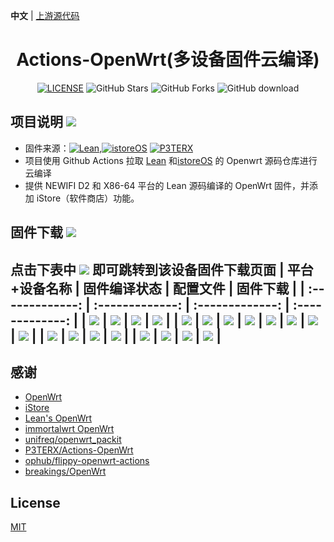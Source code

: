 **中文** | [上游源代码](https://github.com/P3TERX/Actions-OpenWrt)

<div align="center">
<h1>Actions-OpenWrt(多设备固件云编译)</h1>

[![LICENSE](https://img.shields.io/github/license/mashape/apistatus.svg?style=flat-square&label=LICENSE)](https://github.com/sleel/Actions-OpenWrt/blob/main/LICENSE)
![GitHub Stars](https://img.shields.io/github/stars/sleel/AutoBuild-OpenWrt.svg?style=flat-square&label=Stars&logo=github)
![GitHub Forks](https://img.shields.io/github/forks/sleel/AutoBuild-OpenWrt.svg?style=flat-square&label=Forks&logo=github)
![GitHub download](https://img.shields.io/github/downloads/sleel/AutoBuild-OpenWrt/total.svg?style=flat-square&label=Download&logo=github)
</div>


## 项目说明 [![](https://img.shields.io/badge/-项目基本介绍-FFFFFF.svg)](#项目说明-)
- 固件来源：[![Lean](https://img.shields.io/badge/Lede-coolsnowwolf-ff69b4.svg?style=flat&logo=appveyor)](https://github.com/coolsnowwolf/lede),[![istoreOS](https://img.shields.io/badge/istoreOS-istoreOS-ff69b4.svg?style=flat&logo=appveyor)](https://github.com/istoreos) [![P3TERX](https://img.shields.io/badge/OpenWrt-P3TERX-blueviolet.svg?style=flat&logo=appveyor)](https://github.com/P3TERX/Actions-OpenWrt)
- 项目使用 Github Actions 拉取 [Lean](https://github.com/coolsnowwolf/lede) 和[istoreOS](https://github.com/istoreos) 的 Openwrt 源码仓库进行云编译
- 提供 NEWIFI D2 和 X86-64 平台的 Lean 源码编译的 OpenWrt 固件，并添加 iStore（软件商店）功能。


## 固件下载 [![](https://img.shields.io/badge/-编译状态及下载链接-FFFFFF.svg)](#固件下载-)
点击下表中 [![](https://img.shields.io/badge/下载-链接-blueviolet.svg?style=flat&logo=hack-the-box)](https://github.com/sleel/AutoBuild-OpenWrt/releases) 即可跳转到该设备固件下载页面
| 平台+设备名称 | 固件编译状态 | 配置文件 | 固件下载 |
| :-------------: | :-------------: | :-------------: | :-------------: |
| [![](https://img.shields.io/badge/NEWIFI-D2-32C955.svg?logo=openwrt)](https://github.com/sleel/AutoBuild-OpenWrt/blob/main/.github/workflows/AutoBuild-OpenWrt-NEWIFI3-5.4.yml) | [![](https://github.com/sleel/AutoBuild-OpenWrt/actions/workflows/AutoBuild-OpenWrt-NEWIFI3-5.4.yml/badge.svg)](https://github.com/sleel/AutoBuild-OpenWrt/actions/workflows/AutoBuild-OpenWrt-NEWIFI3-5.4.yml) | [![](https://img.shields.io/badge/编译-配置-orange.svg?logo=apache-spark)](https://github.com/sleel/AutoBuild-OpenWrt/blob/main/n3.config) | [![](https://img.shields.io/badge/下载-链接-blueviolet.svg?logo=hack-the-box)](https://github.com/sleel/AutoBuild-OpenWrt/releases?q=NEWIFI3&expanded=true) |
| [![](https://img.shields.io/badge/X86_64-istore_acc_6.6-32C955.svg?logo=openwrt)](https://github.com/sleel/AutoBuild-OpenWrt/blob/main/.github/workflows/AutoBuild-OpenWrt-X86-istore-acc-6.6.yml) | [![](https://github.com/sleel/AutoBuild-OpenWrt/actions/workflows/AutoBuild-OpenWrt-X86-istore-acc-6.6.yml/badge.svg)](https://github.com/sleel/AutoBuild-OpenWrt/actions/workflows/AutoBuild-OpenWrt-X86-istore-acc-6.6.yml) | [![](https://img.shields.io/badge/编译-配置-orange.svg?logo=apache-spark)](https://github.com/sleel/AutoBuild-OpenWrt/blob/main/istore-acc.config) | [![](https://img.shields.io/badge/下载-链接-blueviolet.svg?logo=hack-the-box)](https://github.com/sleel/AutoBuild-OpenWrt/releases?q=OpenWrt-istore-acc-6.6&expanded=true) |
[![](https://img.shields.io/badge/X86_64-istore_acc_6.12-32C955.svg?logo=openwrt)](https://github.com/sleel/AutoBuild-OpenWrt/blob/main/.github/workflows/AutoBuild-OpenWrt-X86-istore-acc-6.12-2305.yml) | [![](https://github.com/sleel/AutoBuild-OpenWrt/actions/workflows/AutoBuild-OpenWrt-X86-istore-acc-6.12-2305.yml/badge.svg)](https://github.com/sleel/AutoBuild-OpenWrt/actions/workflows/AutoBuild-OpenWrt-X86-istore-acc-6.12-2305.yml) | [![](https://img.shields.io/badge/编译-配置-orange.svg?logo=apache-spark)](https://github.com/sleel/AutoBuild-OpenWrt/blob/main/istore-acc.config) | [![](https://img.shields.io/badge/下载-链接-blueviolet.svg?logo=hack-the-box)](https://github.com/sleel/AutoBuild-OpenWrt/releases?q=OpenWrt-istore-acc-6.12-2305&expanded=true) |
| [![](https://img.shields.io/badge/X86_64-istore_acc_6.6_luci2305-32C955.svg?logo=openwrt)](https://github.com/sleel/AutoBuild-OpenWrt/blob/main/.github/workflows/AutoBuild-OpenWrt-X86-istore-acc-6.6-2305.yml) | [![](https://github.com/sleel/AutoBuild-OpenWrt/actions/workflows/AutoBuild-OpenWrt-X86-istore-acc-6.6-2305.yml/badge.svg)](https://github.com/sleel/AutoBuild-OpenWrt/actions/workflows/AutoBuild-OpenWrt-X86-istore-acc-6.6-2305.yml) | [![](https://img.shields.io/badge/编译-配置-orange.svg?logo=apache-spark)](https://github.com/sleel/AutoBuild-OpenWrt/blob/main/istore-acc.config) | [![](https://img.shields.io/badge/下载-链接-blueviolet.svg?logo=hack-the-box)](https://github.com/sleel/AutoBuild-OpenWrt/releases?q=OpenWrt-istore-acc-6.6-2305&expanded=true) |
| [![](https://img.shields.io/badge/X86_64-istore_acc_5.15-32C955.svg?logo=openwrt)](https://github.com/sleel/AutoBuild-OpenWrt/blob/main/.github/workflows/AutoBuild-OpenWrt-X86-istore-acc-5.15.yml) | [![](https://github.com/sleel/AutoBuild-OpenWrt/actions/workflows/AutoBuild-OpenWrt-X86-istore-acc-5.15.yml/badge.svg)](https://github.com/sleel/AutoBuild-OpenWrt/actions/workflows/AutoBuild-OpenWrt-X86-istore-acc-5.15.yml) | [![](https://img.shields.io/badge/编译-配置-orange.svg?logo=apache-spark)](https://github.com/sleel/AutoBuild-OpenWrt/blob/main/istore-acc.config) | [![](https://img.shields.io/badge/下载-链接-blueviolet.svg?logo=hack-the-box)](https://github.com/sleel/AutoBuild-OpenWrt/releases?q=OpenWrt-istore-acc-5.15&expanded=true) |
---------------------------
## 感谢

- [OpenWrt](https://github.com/openwrt/openwrt)
- [iStore](https://github.com/linkease/istore)
- [Lean's OpenWrt](https://github.com/coolsnowwolf/lede)
- [immortalwrt OpenWrt](https://github.com/immortalwrt/immortalwrt)
- [unifreq/openwrt_packit](https://github.com/unifreq/openwrt_packit)
- [P3TERX/Actions-OpenWrt](https://github.com/P3TERX/Actions-OpenWrt)
- [ophub/flippy-openwrt-actions](https://github.com/ophub/flippy-openwrt-actions)
- [breakings/OpenWrt](https://github.com/breakings/OpenWrt)

## License

[MIT](https://github.com/sleel/OpenWrt/blob/main/LICENSE) 

